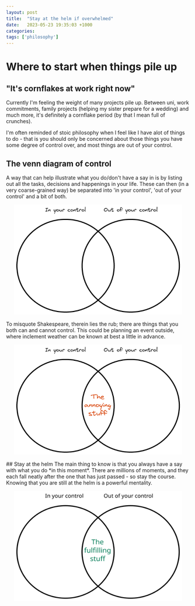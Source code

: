 ```yaml
---
layout: post
title:  "Stay at the helm if overwhelmed"
date:   2023-05-23 19:35:03 +1000
categories: 
tags: ['philosophy']
---
```

# Where to start when things pile up
## "It's cornflakes at work right now"
Currently I'm feeling the weight of many projects pile up. Between uni, work commitments, family projects (helping my sister prepare for a wedding) and much more, it's definitely a cornflake period (by that I mean full of crunches).

I'm often reminded of stoic philosophy when I feel like I have alot of things to do - that is you should only be concerned about those things you have some degree of control over, and most things are out of your control.
## The venn diagram of control
A way that can help illustrate what you do/don't have a say in is by listing out all the tasks, decisions and happenings in your life. These can then (in a very coarse-grained way) be separated into 'in your control', 'out of your control' and a bit of both.
<p align="center">
  <img width="460" height="300" src="../assets/img/stay-at-the-helm-if-overwhelmed-attachment.png">
</p>
To misquote Shakespeare, therein lies the rub; there are things that you both can and cannot control. This could be planning an event outside, where inclement weather can be known at best a little in advance.
<p align="center">
  <img width="460" height="300" src="../assets/img/stay-at-the-helm-if-overwhelmed-attachment%201.png">
</p>
## Stay at the helm
The main thing to know is that you always have a say with what you do *in this moment*. There are millions of moments, and they each fall neatly after the one that has just passed - so stay the course. Knowing that you are still at the helm is a powerful mentality.
<p align="center">
  <img width="460" height="300" src="../assets/img/Drawing%202023-05-23%2020.30.11.excalidraw.svg">
</p>